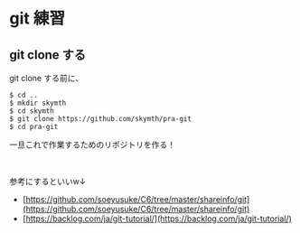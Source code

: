 # git 練習

## git clone する

git clone する前に、

```
$ cd ..
$ mkdir skymth
$ cd skymth
$ git clone https://github.com/skymth/pra-git
$ cd pra-git
```

一旦これで作業するためのリポジトリを作る！

<br>

参考にするといいw↓

- [https://github.com/soeyusuke/C6/tree/master/shareinfo/git](https://github.com/soeyusuke/C6/tree/master/shareinfo/git)
- [https://backlog.com/ja/git-tutorial/](https://backlog.com/ja/git-tutorial/)
